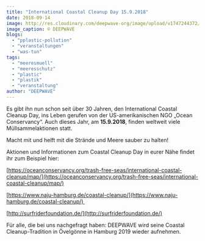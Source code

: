 ```yaml
---
title: "International Coastal Cleanup Day 15.9.2018"
date: 2018-09-14
image: http://res.cloudinary.com/deepwave-org/image/upload/v1747244372/deepwave.org/IMG_1118-1200x1607-765x1024.jpg
image_caption: © DEEPWAVE
blogs: 
  - "pplastic-pollution"
  - "veranstaltungen"
  - "was-tun"
tags: 
  - "meeresmuell"
  - "meeresschutz"
  - "plastic"
  - "plastik"
  - "veranstaltung"
author: "DEEPWAVE"
---
```


Es gibt ihn nun schon seit über 30 Jahren, den International Coastal Cleanup Day, ins Leben gerufen von der US-amerikanischen NGO „Ocean Conservancy“. Auch dieses Jahr, am **15.9.2018**, finden weltweit viele Müllsammelaktionen statt.

Macht mit und helft mit die Strände und Meere sauber zu halten!

Aktionen und Informationen zum Coastal Cleanup Day in eurer Nähe findet ihr zum Beispiel hier:

[https://oceanconservancy.org/trash-free-seas/international-coastal-cleanup/map/](https://oceanconservancy.org/trash-free-seas/international-coastal-cleanup/map/)

[https://www.naju-hamburg.de/coastal-cleanup/](https://www.naju-hamburg.de/coastal-cleanup/) 

[http://surfriderfoundation.de/](http://surfriderfoundation.de/)

Für alle, die bei uns nachgefragt haben: DEEPWAVE wird seine Coastal Cleanup-Tradition in Övelgönne in Hamburg 2019 wieder aufnehmen.
